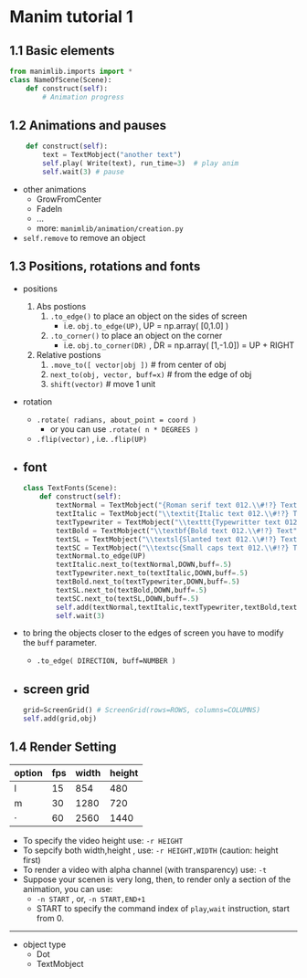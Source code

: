 
# Manim tutorial 1

## 1.1 Basic elements


```python
from manimlib.imports import *
class NameOfScene(Scene):
    def construct(self):
        # Animation progress
```

## 1.2 Animations and pauses

```python
    def construct(self):
        text = TextMobject("another text")
        self.play( Write(text), run_time=3)  # play anim
        self.wait(3) # pause
```

- other animations
    - GrowFromCenter 
    - FadeIn
    - ...
    - more: `manimlib/animation/creation.py`
- `self.remove` to remove an object

## 1.3 Positions, rotations and fonts

- positions 
    1. Abs postions
        1. `.to_edge()` to place an object on the sides of screen
            - i.e. `obj.to_edge(UP)`,  UP = np.array( [0,1.0] )
        2. `.to_corner()`  to place an object on the corner
            - i.e. `obj.to_corner(DR)` , DR = np.array( [1,-1.0]) = UP + RIGHT
    2. Relative postions
        1. `.move_to([ vector|obj ])`  # from center of obj
        2. `next_to(obj, vector, buff=x)`  # from the edge of obj
        3. `shift(vector)`  # move 1 unit
- rotation
    - `.rotate( radians, about_point = coord )`  
        - or you can use `.rotate( n * DEGREES )`
    - `.flip(vector)`  , i.e. `.flip(UP)`
- font
    - 
    ```python
    class TextFonts(Scene):
        def construct(self):
            textNormal = TextMobject("{Roman serif text 012.\\#!?} Text")
            textItalic = TextMobject("\\textit{Italic text 012.\\#!?} Text")
            textTypewriter = TextMobject("\\texttt{Typewritter text 012.\\#!?} Text")
            textBold = TextMobject("\\textbf{Bold text 012.\\#!?} Text")
            textSL = TextMobject("\\textsl{Slanted text 012.\\#!?} Text")
            textSC = TextMobject("\\textsc{Small caps text 012.\\#!?} Text")
            textNormal.to_edge(UP)
            textItalic.next_to(textNormal,DOWN,buff=.5)
            textTypewriter.next_to(textItalic,DOWN,buff=.5)
            textBold.next_to(textTypewriter,DOWN,buff=.5)
            textSL.next_to(textBold,DOWN,buff=.5)
            textSC.next_to(textSL,DOWN,buff=.5)
            self.add(textNormal,textItalic,textTypewriter,textBold,textSL,textSC)
            self.wait(3)
    ```


- to bring the objects closer to the edges of screen you have to modify the `buff` parameter.
    - `.to_edge( DIRECTION, buff=NUMBER )` 
- screen grid 
    - 
    ```python
    grid=ScreenGrid() # ScreenGrid(rows=ROWS, columns=COLUMNS)
    self.add(grid,obj)
    ```

## 1.4 Render Setting

option | fps | width | height
--- | --- | --- | ---
l | 15 | 854 | 480
m | 30 | 1280 | 720
· | 60 |  2560 | 1440

- To specify the video height use:  `-r HEIGHT`
- To sepcify both width,height , use:  `-r HEIGHT,WIDTH` (caution: height first)
- To render a video with alpha channel (with transparency) use: `-t`
- Suppose your scenen is very long, then, to render only a section of the animation, you can use:
    - `-n START` , or, `-n START,END+1`
    - START to specify the command index of `play`,`wait` instruction, start from 0.


-----

- object type
    - Dot
    - TextMobject



